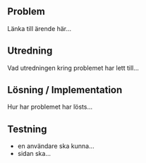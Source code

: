 ## Problem

Länka till ärende här...

## Utredning

Vad utredningen kring problemet har lett till...

## Lösning / Implementation

Hur har problemet har lösts...


## Testning

- en användare ska kunna...
- sidan ska...
